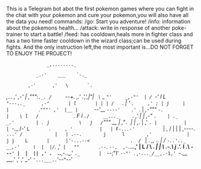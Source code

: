 
This is a Telegram bot abot the first pokemon games where you can fight in the chat with your pokemon and cure your pokemon,you will also have all the data you need!
commands:
/go:
Start you adventure!
/info:
information about the pokemons health...
/attack:
write in response of another poke-trainer to start a battle!
/feed:
has cooldown,heals more in fighter class and has a two time faster cooldown in the wizard class;can be used during fights.
And the only instruction left,the most important is...DO NOT FORGET TO ENJOY THE PROJECT!

                   _,........_‎ ‎ ‎ ‎ ‎ ‎ ‎ ‎ ‎ ‎ ‎ ‎ ‎ ‎ ‎ ‎ ‎ ‎ ‎ ‎ ‎ ‎ ‎ ‎ ‎ ‎ ‎ ‎ ‎ ‎ ‎ ‎ ‎ ‎ ‎ ‎ ‎ ‎ ‎ ‎ ‎ ‎ ‎ ‎ ‎ ‎ ‎ ‎ ‎ ‎ ‎ ‎ ‎ ‎ ‎ ‎ ‎ ‎ ‎ ‎ ‎ ‎ ‎ ‎ ‎ ‎ ‎ ‎ ‎ ‎ ‎ ‎ ‎ ‎ ‎ ‎ ‎ ‎ ‎ ‎ ‎ ‎ ‎ ‎ ‎ ‎ ‎ ‎ ‎ ‎ ‎ ‎ ‎ ‎ ‎ ‎ ‎ ‎ ‎ ‎ ‎ ‎ 
               _.-'    ___    `-._‎ ‎ ‎ ‎ ‎ ‎ ‎ ‎ ‎ ‎ ‎ ‎ ‎ ‎ ‎ ‎ ‎ ‎ ‎ ‎ ‎ ‎ ‎ ‎ ‎ ‎ ‎ ‎ ‎ ‎ ‎ ‎ ‎ ‎ ‎ ‎ ‎ ‎ ‎ ‎ ‎ ‎ ‎ ‎ ‎ ‎ ‎ ‎ ‎ ‎ ‎ ‎ ‎ ‎ ‎ ‎ ‎ ‎ ‎ ‎ ‎ ‎ ‎ ‎ ‎ ‎ ‎ ‎ ‎ ‎ ‎ ‎ ‎ ‎ ‎ ‎ ‎ ‎ ‎ ‎ ‎ ‎ ‎ ‎ ‎ ‎ ‎ ‎ ‎ ‎ ‎ ‎ ‎ ‎ ‎ ‎ ‎ ‎ ‎
            ,-'      ,'   \       `.
 _,...    ,'      ,-'     |  ,""":`._.
/     `--+.   _,.'      _.',',|"|  ` \`
\_         `"'     _,-"'  | / `-'   l L\
  `"---.._      ,-"       | l       | | |
      /   `.   |          ' `.     ,' ; |
     j     |   |           `._`"""' ,'  |__
     |      `--'____          `----'    .' `.
     |    _,-"""    `-.                 |    \
     l   /             `.               F     l
      `./     __..._     `.           ,'      |
        |  ,-"      `.    | ._     _.'        |
        . j           \   j   /`"""      __   |          ,"`.
         `|           | _,.__ |        ,'  `. |          |   |
          `-._       /-'     `L       .     , '          |   |
              F-...-'          `      |    , /           |   |
              |            ,----.     `...' /            |   |
              .--.        j      l        ,'             |   j
             j    L       |      |'-...--<               .  /
             `     |       . __,,_    ..  |               \/
              `-..'.._  __,-'     \  |  |/`._           ,'`
                  |   ""       .--`. `--,  ,-`..____..,'   |
                   L          /     \ _.  |   | \  .-.\    j
                  .'._        l     .\    `---' |  |  || ,'
                   .  `..____,-.._.'  `._       |  `--;"I'
                    `--"' `.            ,`-..._/__,.-1,'
                            `-.__  __,.'     ,' ,' _-'
                                 `'...___..`'--^--' 
